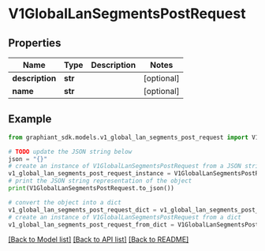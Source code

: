 # V1GlobalLanSegmentsPostRequest


## Properties

Name | Type | Description | Notes
------------ | ------------- | ------------- | -------------
**description** | **str** |  | [optional] 
**name** | **str** |  | [optional] 

## Example

```python
from graphiant_sdk.models.v1_global_lan_segments_post_request import V1GlobalLanSegmentsPostRequest

# TODO update the JSON string below
json = "{}"
# create an instance of V1GlobalLanSegmentsPostRequest from a JSON string
v1_global_lan_segments_post_request_instance = V1GlobalLanSegmentsPostRequest.from_json(json)
# print the JSON string representation of the object
print(V1GlobalLanSegmentsPostRequest.to_json())

# convert the object into a dict
v1_global_lan_segments_post_request_dict = v1_global_lan_segments_post_request_instance.to_dict()
# create an instance of V1GlobalLanSegmentsPostRequest from a dict
v1_global_lan_segments_post_request_from_dict = V1GlobalLanSegmentsPostRequest.from_dict(v1_global_lan_segments_post_request_dict)
```
[[Back to Model list]](../README.md#documentation-for-models) [[Back to API list]](../README.md#documentation-for-api-endpoints) [[Back to README]](../README.md)


